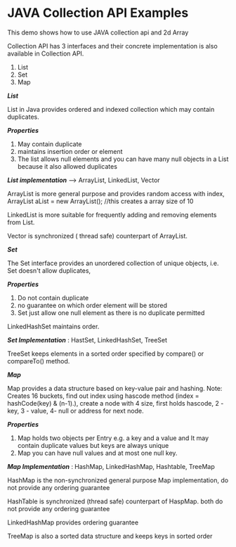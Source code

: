 JAVA Collection API Examples
=====

This demo shows how to use JAVA collection api and 2d Array

Collection API has 3 interfaces and their concrete implementation is also available in Collection API.

1) List
2) Set
3) Map

***List***

List in Java provides ordered and indexed collection which may contain duplicates. 

***Properties***

1) May contain duplicate
2) maintains insertion order or element
3) The list allows null elements and you can have many null objects in a List because it also allowed duplicates

***List implementation*** --> ArrayList, LinkedList, Vector

ArrayList is more general purpose and provides random access with index, 
ArrayList<String> aList = new ArrayList<String>(); //this creates a array size of 10 

LinkedList is more suitable for frequently adding and removing elements from List. 

Vector is synchronized ( thread safe) counterpart of ArrayList.

***Set***

The Set interface provides an unordered collection of unique objects, i.e. Set doesn't allow duplicates, 

***Properties***

1) Do not contain duplicate
2) no guarantee on which order element will be stored
3) Set just allow one null element as there is no duplicate permitted

LinkedHashSet maintains order.

***Set Implementation*** : HastSet, LinkedHashSet, TreeSet

TreeSet keeps elements in a sorted order specified by compare() or compareTo() method.


***Map***

Map provides a data structure based on key-value pair and hashing. 
Note: Creates 16 buckets, find out index using hascode method (index = hashCode(key) & (n-1).), create a node with 4 size, first holds hascode, 2 - key, 3 - value, 4- null or address for next node.

***Properties***

1) Map holds two objects per Entry e.g. a key and a value and It may contain duplicate values but keys are always unique
2) Map you can have null values and at most one null key.

***Map Implementation*** : HashMap, LinkedHashMap, Hashtable, TreeMap

HashMap is the non-synchronized general purpose Map implementation, do not provide any ordering guarantee

HashTable is synchronized (thread safe) counterpart of HaspMap. both do not provide any ordering guarantee

LinkedHashMap provides ordering guarantee

TreeMap is also a sorted data structure and keeps keys in sorted order




